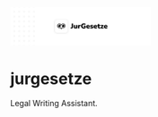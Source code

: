 <img src="https://github.com/jurgesetze-dev/jurgesetze/blob/main/banner.png" width="250">


# jurgesetze
Legal Writing Assistant.

